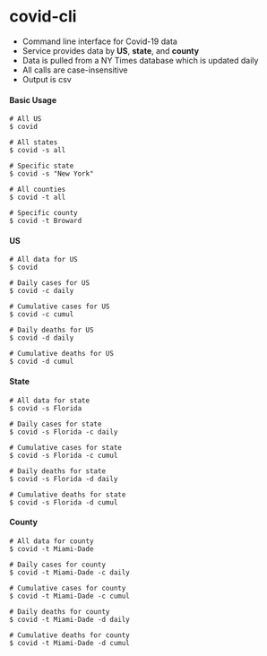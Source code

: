 # covid-cli

- Command line interface for Covid-19 data
- Service provides data by **US**, **state**, and **county**
- Data is pulled from a NY Times database which is updated daily
- All calls are case-insensitive
- Output is csv

#### Basic Usage

```
# All US
$ covid
```

```
# All states
$ covid -s all
```

```
# Specific state
$ covid -s "New York"
```

```
# All counties
$ covid -t all
```

```
# Specific county
$ covid -t Broward
```

#### US
```
# All data for US
$ covid
```

```
# Daily cases for US
$ covid -c daily
```

```
# Cumulative cases for US
$ covid -c cumul
```

```
# Daily deaths for US
$ covid -d daily
```

```
# Cumulative deaths for US
$ covid -d cumul
```

#### State
```
# All data for state
$ covid -s Florida
```

```
# Daily cases for state
$ covid -s Florida -c daily
```

```
# Cumulative cases for state
$ covid -s Florida -c cumul
```

```
# Daily deaths for state
$ covid -s Florida -d daily
```

```
# Cumulative deaths for state
$ covid -s Florida -d cumul
```

#### County

```
# All data for county
$ covid -t Miami-Dade
```

```
# Daily cases for county
$ covid -t Miami-Dade -c daily
```

```
# Cumulative cases for county
$ covid -t Miami-Dade -c cumul
```

```
# Daily deaths for county
$ covid -t Miami-Dade -d daily
```

```
# Cumulative deaths for county
$ covid -t Miami-Dade -d cumul
```
